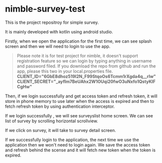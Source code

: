 # nimble-survey-test

This is the project repositroy for simple survey.

It is mainly developed with kotlin using android studio. 

Firstly, when we open the application for the first time, we can see splash screen and then we will need to login to use the app.
> Please note it is for test project for nimble, it doesn't support registration feature so we can login by typing anything in username and password filed.
> If you download the repo from github and run the app, please this two in your local.properties file.
**CLIENT_ID="6GbE8dhoz519l2N_F99StqoOs6Tcmm1rXgda4q__rIw"
CLIENT_SECRET="_ayfIm7BeUAhx2W1OUqi20fwO3uNxfo1QstyKlFCgHw"**

Then, if we login successfully and get access token and refresh token, it will store in phone memory to use later when the access is expired and then to fetch refresh token by using authentication interceptor.

If we login successfully , we will see surveyslist home screen.
We can see list of survey by scrolling horizontal scrollview.

If we click on survey, it will take to survey detail screen.

If we successfully login to the application, the next time we use the application then we won't need to login again. We save the access token and refresh behind the scense and it will fetch new token when the token is expired.
